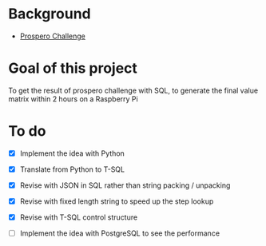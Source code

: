 # Background
 - [Prospero Challenge](https://www.mattkeeter.com/projects/prospero/)

# Goal of this project
To get the result of prospero challenge with SQL, to generate the final value matrix within 2 hours on a Raspberry Pi

# To do 

- [x] Implement the idea with Python
- [x] Translate from Python to T-SQL 
- [x] Revise with JSON in SQL rather than string packing / unpacking
- [x] Revise with fixed length string to speed up the step lookup
- [x] Revise with T-SQL control structure
- [ ] Implement the idea with PostgreSQL to see the performance


